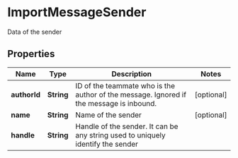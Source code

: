 

# ImportMessageSender

Data of the sender

## Properties

| Name | Type | Description | Notes |
|------------ | ------------- | ------------- | -------------|
|**authorId** | **String** | ID of the teammate who is the author of the message. Ignored if the message is inbound. |  [optional] |
|**name** | **String** | Name of the sender |  [optional] |
|**handle** | **String** | Handle of the sender. It can be any string used to uniquely identify the sender |  |



